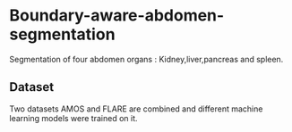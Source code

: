 # Boundary-aware-abdomen-segmentation
Segmentation of four abdomen organs : Kidney,liver,pancreas and spleen.
## Dataset
Two datasets AMOS and FLARE are combined and different machine learning models were trained on it.
